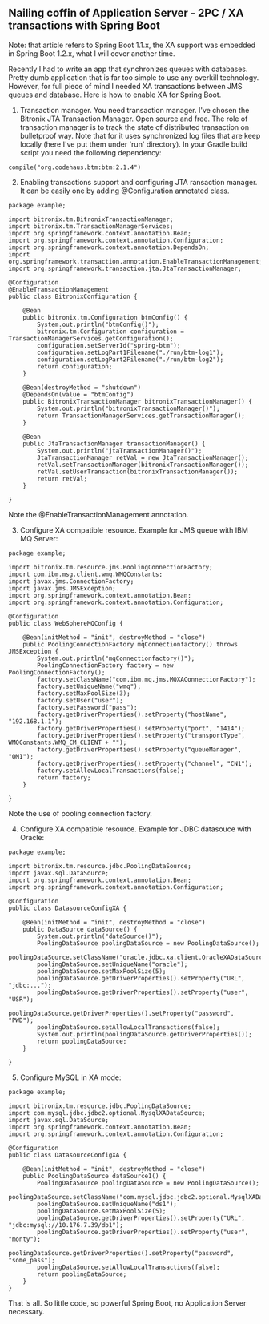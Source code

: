 ## Nailing coffin of Application Server - 2PC / XA transactions with Spring Boot

Note: that article refers to Spring Boot 1.1.x, the XA support was embedded in Spring Boot 1.2.x, what I will cover another time.

Recently I had to write an app that synchronizes queues with databases. Pretty dumb application that is far too simple to use any overkill technology. However, for full piece of mind I needed XA transactions between JMS queues and database. Here is how to enable XA for Spring Boot.

1. Transaction manager. You need transaction manager. I've chosen the Bitronix JTA Transaction Manager. Open source and free. The role of transaction manager is to track the state of distributed transaction on bulletproof way. Note that for it uses synchronized log files that are keep locally (here I've put them under 'run' directory). In your Gradle build script you need the following dependency:

```compile("org.codehaus.btm:btm:2.1.4")```

2. Enabling transactions support and configuring JTA ransaction manager. It can be easily one by adding @Configuration annotated class.

```
package example;

import bitronix.tm.BitronixTransactionManager;
import bitronix.tm.TransactionManagerServices;
import org.springframework.context.annotation.Bean;
import org.springframework.context.annotation.Configuration;
import org.springframework.context.annotation.DependsOn;
import org.springframework.transaction.annotation.EnableTransactionManagement;
import org.springframework.transaction.jta.JtaTransactionManager;

@Configuration
@EnableTransactionManagement
public class BitronixConfiguration {

    @Bean
    public bitronix.tm.Configuration btmConfig() {
        System.out.println("btmConfig()");
        bitronix.tm.Configuration configuration = TransactionManagerServices.getConfiguration();
        configuration.setServerId("spring-btm");
        configuration.setLogPart1Filename("./run/btm-log1");
        configuration.setLogPart2Filename("./run/btm-log2");
        return configuration;
    }

    @Bean(destroyMethod = "shutdown")
    @DependsOn(value = "btmConfig")
    public BitronixTransactionManager bitronixTransactionManager() {
        System.out.println("bitronixTransactionManager()");
        return TransactionManagerServices.getTransactionManager();
    }

    @Bean
    public JtaTransactionManager transactionManager() {
        System.out.println("jtaTransactionManager()");
        JtaTransactionManager retVal = new JtaTransactionManager();
        retVal.setTransactionManager(bitronixTransactionManager());
        retVal.setUserTransaction(bitronixTransactionManager());
        return retVal;
    }

}
```

Note the @EnableTransactionManagement annotation.

3. Configure XA compatible resource. Example for JMS queue with IBM MQ Server:

```
package example;

import bitronix.tm.resource.jms.PoolingConnectionFactory;
import com.ibm.msg.client.wmq.WMQConstants;
import javax.jms.ConnectionFactory;
import javax.jms.JMSException;
import org.springframework.context.annotation.Bean;
import org.springframework.context.annotation.Configuration;

@Configuration
public class WebSphereMQConfig {

    @Bean(initMethod = "init", destroyMethod = "close")
    public PoolingConnectionFactory mqConnectionfactory() throws JMSException {
        System.out.println("mqConnectionfactory()");
        PoolingConnectionFactory factory = new PoolingConnectionFactory();
        factory.setClassName("com.ibm.mq.jms.MQXAConnectionFactory");
        factory.setUniqueName("wmq");
        factory.setMaxPoolSize(3);
        factory.setUser("user");
        factory.setPassword("pass");
        factory.getDriverProperties().setProperty("hostName", "192.168.1.1");
        factory.getDriverProperties().setProperty("port", "1414");
        factory.getDriverProperties().setProperty("transportType", WMQConstants.WMQ_CM_CLIENT + "");
        factory.getDriverProperties().setProperty("queueManager", "QM1");        
        factory.getDriverProperties().setProperty("channel", "CN1");        
        factory.setAllowLocalTransactions(false);
        return factory;
    }

}
```

Note the use of pooling connection factory.

4. Configure XA compatible resource. Example for JDBC datasouce with Oracle:

```
package example;

import bitronix.tm.resource.jdbc.PoolingDataSource;
import javax.sql.DataSource;
import org.springframework.context.annotation.Bean;
import org.springframework.context.annotation.Configuration;

@Configuration
public class DatasourceConfigXA {

    @Bean(initMethod = "init", destroyMethod = "close")
    public DataSource dataSource() {
        System.out.println("dataSource()");
        PoolingDataSource poolingDataSource = new PoolingDataSource();
        poolingDataSource.setClassName("oracle.jdbc.xa.client.OracleXADataSource");
        poolingDataSource.setUniqueName("oracle");
        poolingDataSource.setMaxPoolSize(5);
        poolingDataSource.getDriverProperties().setProperty("URL", "jdbc:...");
        poolingDataSource.getDriverProperties().setProperty("user", "USR");
        poolingDataSource.getDriverProperties().setProperty("password", "PWD");
        poolingDataSource.setAllowLocalTransactions(false);
        System.out.println(poolingDataSource.getDriverProperties());
        return poolingDataSource;
    }

}
```

5. Configure MySQL in XA mode:

```
package example;

import bitronix.tm.resource.jdbc.PoolingDataSource;
import com.mysql.jdbc.jdbc2.optional.MysqlXADataSource;
import javax.sql.DataSource;
import org.springframework.context.annotation.Bean;
import org.springframework.context.annotation.Configuration;

@Configuration
public class DatasourceConfigXA {

    @Bean(initMethod = "init", destroyMethod = "close")
    public PoolingDataSource dataSource1() {
        PoolingDataSource poolingDataSource = new PoolingDataSource();
        poolingDataSource.setClassName("com.mysql.jdbc.jdbc2.optional.MysqlXADataSource");
        poolingDataSource.setUniqueName("ds1");
        poolingDataSource.setMaxPoolSize(5);
        poolingDataSource.getDriverProperties().setProperty("URL", "jdbc:mysql://10.176.7.39/db1");
        poolingDataSource.getDriverProperties().setProperty("user", "monty");
        poolingDataSource.getDriverProperties().setProperty("password", "some_pass");
        poolingDataSource.setAllowLocalTransactions(false);
        return poolingDataSource;
    }
}
```

That is all. So little code, so powerful Spring Boot, no Application Server necessary.